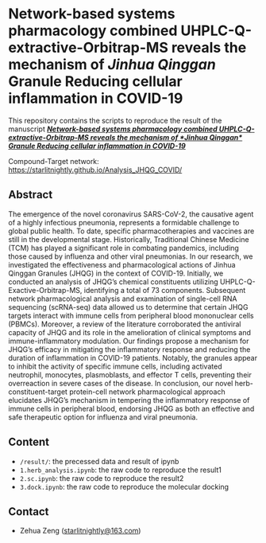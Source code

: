 # **Network-based systems pharmacology combined UHPLC-Q-extractive-Orbitrap-MS reveals the mechanism of *Jinhua Qinggan* Granule Reducing cellular inflammation in COVID-19**

This repository contains the scripts to reproduce the result of the manuscript [***Network-based systems pharmacology combined UHPLC-Q-extractive-Orbitrap-MS reveals the mechanism of \*Jinhua Qinggan\* Granule Reducing cellular inflammation in COVID-19***]( )

Compound-Target network: https://starlitnightly.github.io/Analysis_JHQG_COVID/

## Abstract

The emergence of the novel coronavirus SARS-CoV-2, the causative agent of a highly infectious pneumonia, represents a formidable challenge to global public health. To date, specific pharmacotherapies and vaccines are still in the developmental stage. Historically, Traditional Chinese Medicine (TCM) has played a significant role in combating pandemics, including those caused by influenza and other viral pneumonias. In our research, we investigated the effectiveness and pharmacological actions of Jinhua Qinggan Granules (JHQG) in the context of COVID-19. Initially, we conducted an analysis of JHQG’s chemical constituents utilizing UHPLC-Q-Exactive-Orbitrap-MS, identifying a total of 73 components. Subsequent network pharmacological analysis and examination of single-cell RNA sequencing (scRNA-seq) data allowed us to determine that certain JHQG targets interact with immune cells from peripheral blood mononuclear cells (PBMCs). Moreover, a review of the literature corroborated the antiviral capacity of JHQG and its role in the amelioration of clinical symptoms and immune-inflammatory modulation. Our findings propose a mechanism for JHQG’s efficacy in mitigating the inflammatory response and reducing the duration of inflammation in COVID-19 patients. Notably, the granules appear to inhibit the activity of specific immune cells, including activated neutrophil, monocytes, plasmoblasts, and effector T cells, preventing their overreaction in severe cases of the disease. In conclusion, our novel herb-constituent-target protein-cell network pharmacological approach elucidates JHQG’s mechanism in tempering the inflammatory response of immune cells in peripheral blood, endorsing JHQG as both an effective and safe therapeutic option for influenza and viral pneumonia.

## Content

- `/result/`: the precessed data and result of ipynb
- `1.herb_analysis.ipynb`: the raw code to reproduce the result1
- `2.sc.ipynb`: the raw code to reproduce the result2
- `3.dock.ipynb`: the raw code to reproduce the molecular docking

## Contact

- Zehua Zeng (starlitnightly@163.com)
